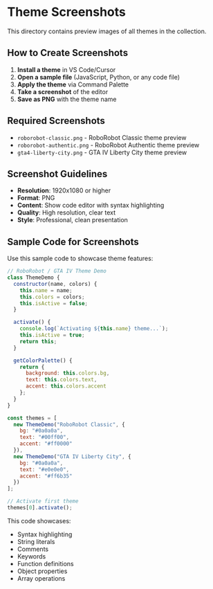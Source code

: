 # Theme Screenshots

This directory contains preview images of all themes in the collection.

## How to Create Screenshots

1. **Install a theme** in VS Code/Cursor
2. **Open a sample file** (JavaScript, Python, or any code file)
3. **Apply the theme** via Command Palette
4. **Take a screenshot** of the editor
5. **Save as PNG** with the theme name

## Required Screenshots

- `roborobot-classic.png` - RoboRobot Classic theme preview
- `roborobot-authentic.png` - RoboRobot Authentic theme preview  
- `gta4-liberty-city.png` - GTA IV Liberty City theme preview

## Screenshot Guidelines

- **Resolution**: 1920x1080 or higher
- **Format**: PNG
- **Content**: Show code editor with syntax highlighting
- **Quality**: High resolution, clear text
- **Style**: Professional, clean presentation

## Sample Code for Screenshots

Use this sample code to showcase theme features:

```javascript
// RoboRobot / GTA IV Theme Demo
class ThemeDemo {
  constructor(name, colors) {
    this.name = name;
    this.colors = colors;
    this.isActive = false;
  }

  activate() {
    console.log(`Activating ${this.name} theme...`);
    this.isActive = true;
    return this;
  }

  getColorPalette() {
    return {
      background: this.colors.bg,
      text: this.colors.text,
      accent: this.colors.accent
    };
  }
}

const themes = [
  new ThemeDemo("RoboRobot Classic", {
    bg: "#0a0a0a",
    text: "#00ff00", 
    accent: "#ff0000"
  }),
  new ThemeDemo("GTA IV Liberty City", {
    bg: "#0a0a0a",
    text: "#e0e0e0",
    accent: "#ff6b35"
  })
];

// Activate first theme
themes[0].activate();
```

This code showcases:
- Syntax highlighting
- String literals
- Comments
- Keywords
- Function definitions
- Object properties
- Array operations
